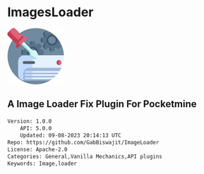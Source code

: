 # ImagesLoader
<img src="https://raw.githubusercontent.com/GabBiswajit/ImageLoader/1c841d8c0cb80bf4d1adb28a4860f7dd7ac123e5/icon.png" width="128" height="128" />

## A Image Loader Fix Plugin For Pocketmine 
```properties
Version: 1.0.0
    API: 5.0.0
    Updated: 09-08-2023 20:14:13 UTC
Repo: https://github.com/GabBiswajit/ImageLoader
License: Apache-2.0
Categories: General,Vanilla Mechanics,API plugins
Keywords: Image,loader
```